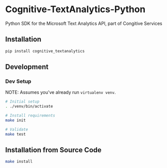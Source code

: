 # Cognitive-TextAnalytics-Python
Python SDK for the Microsoft Text Analytics API, part of Congitive Services

## Installation

```bash
pip install cognitive_textanalytics
```

## Development

### Dev Setup

NOTE: Assumes you've already run `virtualenv venv`.

```bash
# Initial setup
. ./venv/bin/activate

# Install requirements
make init

# Validate
make test
```

## Installation from Source Code

```bash
make install
```

